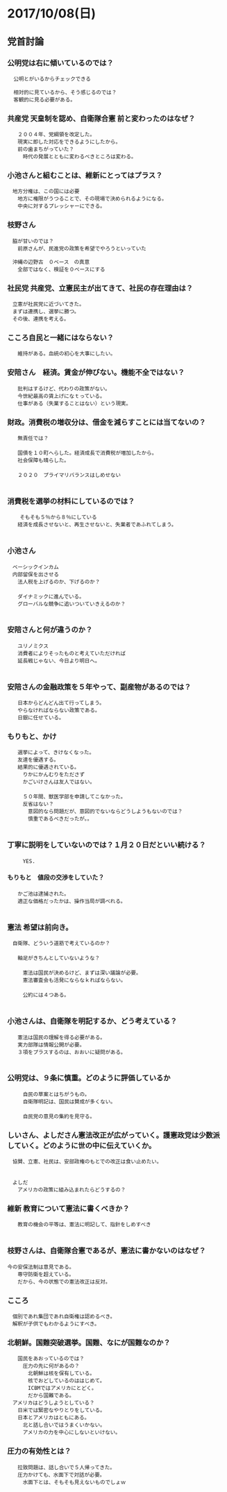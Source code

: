# 2017/10/08(日)

## 党首討論

### 公明党は右に傾いているのでは？

```
  公明とがいるからチェックできる

  相対的に見ているから、そう感じるのでは？
  客観的に見る必要がある。
```


### 共産党 天皇制を認め、自衛隊合憲 前と変わったのはなぜ？

```
　　２００４年、党綱領を改定した。
　　現実に即した対応をできるようにしたから。
　　前の歯まちがっていた？
　　　時代の発展とともに変わるべきところは変わる。
```

### 小池さんと組むことは、維新にとってはプラス？

```
　地方分権は、この国には必要
　　地方に権限がうつることで、その現場で決められるようになる。
　　中央に対するプレッシャーにできる。
```

### 枝野さん

```
　脇が甘いのでは？
　　前原さんが、民進党の政策を希望でやろうといっていた

　沖縄の辺野古　０ベース　の真意
　　全部ではなく、検証を０ベースにする
```

### 社民党 共産党、立憲民主が出てきて、社民の存在理由は？

```
　立憲が社民党に近づいてきた。
　まずは連携し、選挙に勝つ。
　その後、連携を考える。
```

### こころ自民と一緒にはならない？
```
　　維持がある。血統の初心を大事にしたい。
```


### 安陪さん　経済。賃金が伸びない。機能不全ではない？
```
　　批判はするけど、代わりの政策がない。
　　今世紀最高の賃上げになｔっている。
　　仕事がある（失業することはない）という現実。
```

### 財政。消費税の増収分は、借金を減らすことには当てないの？

```
　　無責任では？
　　
　　国債を１０町へらした。経済成長で消費税が増加したから。
　　社会保障も晴らした。
　　
　　２０２０　プライマリバランスはしめせない
　
```

### 消費税を選挙の材料にしているのでは？

```
    そもそも５％から８％にしている
　　経済を成長させないと、再生させないと、失業者であふれてしまう。
　　
```

### 小池さん
```
　ベーシックインカム
　内部留保を出させる
　　法人税を上げるのか、下げるのか？
　　
　　ダイナミックに進んでいる。
　　グローバルな競争に追いついていきえるのか？
　　
```

### 安陪さんと何が違うのか？
```
　　ユリノミクス
　　消費者によりそったものと考えていただければ
　　延長戦じゃない、今日より明日へ。
　　

```

### 安陪さんの金融政策を５年やって、副産物があるのでは？

```
　　日本からどんどん出て行ってしまう。
　　やらなければならない政策である。
　　日銀に任せている。
```

### もりもと、かけ
```
　　選挙によって、きけなくなった。
　　友達を優遇する。
　　結果的に優遇されている。
　　　りかにかんむりをたださず
　　　かごいけさんは友人ではない。
　　　
　　　５０年間、獣医学部を申請してこなかった。
　　　反省はない？
　　　　意図的なら問題だが、意図的でないならどうしようもないのでは？
　　　　慎重であるべきだったが。。
　
```

### 丁寧に説明をしていないのでは？１月２０日だといい続ける？
```
　　　YES.
```

#### もりもと　値段の交渉をしていた？
```
　　かご池は逮捕された。
　　適正な価格だったかは、操作当局が調べれる。
　　
```

### 憲法 希望は前向き。
```
　自衛隊、どういう道筋で考えているのか？
　
　　軸足がきちんとしていないような？
　　
　　　憲法は国民が決めるけど、まずは深い議論が必要。
　　　憲法審査会も活発にならなｋればならない。
　　　
　　　公約には４つある。
　　　
```

### 小池さんは、自衛隊を明記するか、どう考えている？
```
　　憲法は国民の理解を得る必要がある。
　　実力部隊は情報公開が必要。
　　３項をプラスするのは、おおいに疑問がある。
　　
```

### 公明党は、９条に慎重。どのように評価しているか
```
　　　自民の草案とはちがうもの。
　　　自衛隊明記は、国民は賛成が多くない。
　　　
　　　自民党の意見の集約を見守る。
```

### しいさん、よしださん憲法改正が広がっていく。護憲政党は少数派していく。どのように世の中に伝えていくか。
```
　協賛、立憲、社民は、安部政権のもとでの改正は食い止めたい。
　

　よしだ
　　アメリカの政策に組み込まれたらどうするの？
```

### 維新 教育について憲法に書くべきか？
```
　　教育の機会の平等は、憲法に明記して、指針をしめすべき
　
```


### 枝野さんは、自衛隊合憲であるが、憲法に書かないのはなぜ？
```
今の安保法制は意見である。
　　専守防衛を超えている。
　　だから、今の状態での憲法改正は反対。
```

### こころ
```
　個別であれ集団であれ自衛権は認めるべき。
　解釈が子供でもわかるようにすべき。
```

### 北朝鮮。国難突破選挙。国難、なにが国難なのか？
```
　　国民をあおっているのでは？
　　　圧力の先に何があるの？
　　　　北朝鮮は核を保有している。
　　　　核でおどしているのははじめて。
　　　　ICBMではアメリカにとどく。
　　　　だから国難である。
　アメリカはどうしようとしている？
　　日米では緊密なやりとりをしている。
　　日本とアメリカはともにある。
　　　北と話し合いではうまくいかない。
　　　アメリカの力を中心にしないといけない。
```

### 圧力の有効性とは？
```
　　拉致問題は、話し合いで５人帰ってきた。
　　圧力かけても、水面下で対話が必要。
　　　水面下とは、そもそも見えないものでしょｗ
　　　
```

